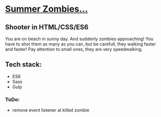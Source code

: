 # [Summer Zombies...](https://patrykrudzinski.github.io/Summer_zombies/)

## Shooter in HTML/CSS/ES6
You are on beach in sunny day. And suddenly zombies approaching! You have to shot them as many as you can, but be carefull, they walking faster and faster! Pay attention to small ones, they are very speedwalking.

## Tech stack:
* ES6
* Sass
* Gulp

### ToDo:
 * remove event listener at killed zombie
